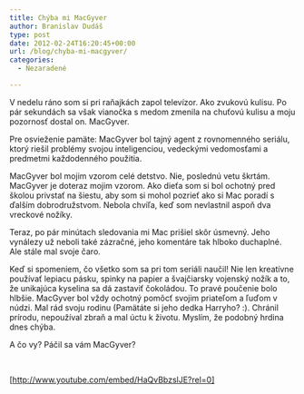 ```yaml
---
title: Chýba mi MacGyver
author: Branislav Dudáš
type: post
date: 2012-02-24T16:20:45+00:00
url: /blog/chyba-mi-macgyver/
categories:
  - Nezaradené

---
```

V nedelu ráno som si pri raňajkách zapol televízor. Ako zvukovú kulisu. Po pár sekundách sa však vianočka s medom zmenila na chuťovú kulisu a moju pozornosť dostal on. MacGyver.

Pre osvieženie pamäte: MacGyver bol tajný agent z rovnomenného seriálu, ktorý riešil problémy svojou inteligenciou, vedeckými vedomosťami a predmetmi každodenného použitia.

MacGyver bol mojim vzorom celé detstvo. Nie, poslednú vetu škrtám. MacGyver je doteraz mojim vzorom. Ako dieťa som si bol ochotný pred školou privstať na šiestu, aby som si mohol pozrieť ako si Mac poradí s ďalším dobrodružstvom. Nebola chvíľa, keď som nevlastnil aspoň dva vreckové nožíky.

Teraz, po pár minútach sledovania mi Mac prišiel skôr úsmevný. Jeho vynálezy už neboli také zázračné, jeho komentáre tak hlboko duchaplné. Ale stále mal svoje čaro.

Keď si spomeniem, čo všetko som sa pri tom seriáli naučil! Nie len kreatívne používať lepiacu pásku, spinky na papier a švajčiarsky vojenský nožík a to, že unikajúca kyselina sa dá zastaviť čokoládou. To pravé poučenie bolo hlbšie. MacGyver bol vždy ochotný pomôcť svojim priateľom a ľuďom v núdzi. Mal rád svoju rodinu (Pamätáte si jeho dedka Harryho? :). Chránil prírodu, nepoužíval zbraň a mal úctu k životu. Myslím, že podobný hrdina dnes chýba.

A čo vy? Páčil sa vám MacGyver?

&nbsp;

[http://www.youtube.com/embed/HaQvBbzslJE?rel=0]

&nbsp;